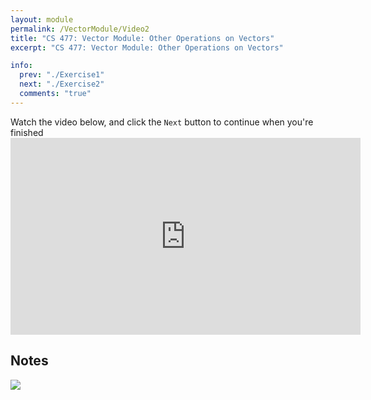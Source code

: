 ```yaml
---
layout: module
permalink: /VectorModule/Video2
title: "CS 477: Vector Module: Other Operations on Vectors"
excerpt: "CS 477: Vector Module: Other Operations on Vectors"

info:
  prev: "./Exercise1"
  next: "./Exercise2"
  comments: "true"
---
```


<p>
Watch the video below, and click the <code>Next</code> button to continue when you're finished

<iframe width="560" height="315" src="https://www.youtube.com/embed/LJ9sesvjscE" title="YouTube video player" frameborder="0" allow="accelerometer; autoplay; clipboard-write; encrypted-media; gyroscope; picture-in-picture" allowfullscreen></iframe>

<h2>Notes</h2>

<img src = "../images/VectorModule/EuclideanVectors1.svg">